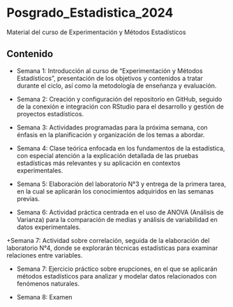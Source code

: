 # Posgrado_Estadistica_2024
Material del curso de Experimentación y Métodos Estadísticos 
## Contenido 

+ Semana 1: Introducción al curso de “Experimentación y Métodos Estadísticos”, presentación de los objetivos y contenidos a tratar durante el ciclo, así como la metodología de enseñanza y evaluación.

+ Semana 2: Creación y configuración del repositorio en GitHub, seguido de la conexión e integración con RStudio para el desarrollo y gestión de proyectos estadísticos.

+ Semana 3: Actividades programadas para la próxima semana, con énfasis en la planificación y organización de los temas a abordar.

+ Semana 4: Clase teórica enfocada en los fundamentos de la estadística, con especial atención a la explicación detallada de las pruebas estadísticas más relevantes y su aplicación en contextos experimentales.

+ Semana 5: Elaboración del laboratorio N°3 y entrega de la primera tarea, en la cual se aplicarán los conocimientos adquiridos en las semanas previas.

+ Semana 6: Actividad práctica centrada en el uso de ANOVA (Análisis de Varianza) para la comparación de medias y análisis de variabilidad en datos experimentales.

+Semana 7: Actividad sobre correlación, seguida de la elaboración del laboratorio N°4, donde se explorarán técnicas estadísticas para examinar relaciones entre variables.

+ Semana 7: Ejercicio práctico sobre erupciones, en el que se aplicarán métodos estadísticos para analizar y modelar datos relacionados con fenómenos naturales.

+ Semana 8: Examen 


